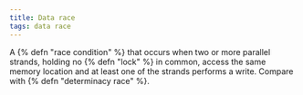 ```yaml
---
title: Data race
tags: data race
---
```

A {% defn "race condition" %} that occurs when two or
more parallel strands, holding no {% defn "lock" %} in
common, access the same memory
location and at least one of the strands
performs a write. Compare with
{% defn "determinacy race" %}.